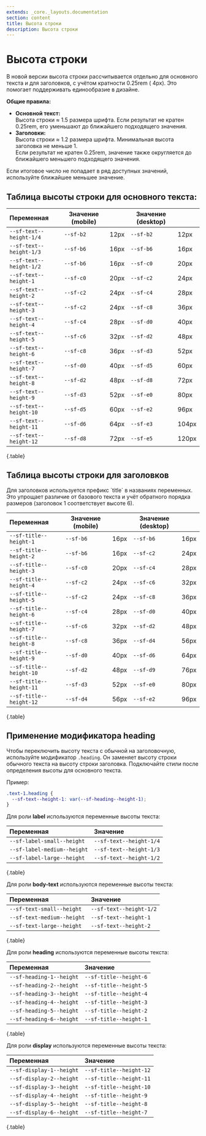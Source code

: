 ```yaml
---
extends: _core._layouts.documentation
section: content
title: Высота строки
description: Высота строки
---
```


# Высота строки

В новой версии высота строки рассчитывается отдельно для основного текста и для заголовков, с учётом кратности 0.25rem (
4px). Это помогает поддерживать единообразие в дизайне.

**Общие правила:**

* **Основной текст:**  
  Высота строки ≈ 1.5 размера шрифта. Если результат не кратен 0.25rem, его уменьшают до ближайшего подходящего
  значения.
* **Заголовки:**  
  Высота строки ≈ 1.2 размера шрифта. Минимальная высота заголовка не меньше 1\.  
  Если результат не кратен 0.25rem, значение также округляется до ближайшего меньшего подходящего значения.

Если итоговое число не попадает в ряд доступных значений, используйте ближайшее меньшее значение.

## Таблица высоты строки для **основного текста**:

| Переменная              | Значение (mobile) |      | Значение (desktop) |       |
|:------------------------|-------------------|:-----|--------------------|:------|
| `--sf-text--height-1/4` | `--sf-b2`         | 12px | `--sf-b2`          | 12px  |
| `--sf-text--height-1/3` | `--sf-b6`         | 16px | `--sf-b6`          | 16px  |
| `--sf-text--height-1/2` | `--sf-b6`         | 16px | `--sf-c0`          | 20px  |
| `--sf-text--height-1`   | `--sf-c0`         | 20px | `--sf-c2`          | 24px  |
| `--sf-text--height-2`   | `--sf-c2`         | 24px | `--sf-c4`          | 28px  |
| `--sf-text--height-3`   | `--sf-c2`         | 24px | `--sf-c8`          | 36px  |
| `--sf-text--height-4`   | `--sf-c4`         | 28px | `--sf-d0`          | 40px  |
| `--sf-text--height-5`   | `--sf-c6`         | 32px | `--sf-d2`          | 48px  |
| `--sf-text--height-6`   | `--sf-c8`         | 36px | `--sf-d3`          | 52px  |
| `--sf-text--height-7`   | `--sf-d0`         | 40px | `--sf-d5`          | 60px  |
| `--sf-text--height-8`   | `--sf-d2`         | 48px | `--sf-d8`          | 72px  |
| `--sf-text--height-9`   | `--sf-d3`         | 52px | `--sf-e0`          | 80px  |
| `--sf-text--height-10`  | `--sf-d5`         | 60px | `--sf-e2`          | 96px  |
| `--sf-text--height-11`  | `--sf-d6`         | 64px | `--sf-e3`          | 104px |
| `--sf-text--height-12`  | `--sf-d8`         | 72px | `--sf-e5`          | 120px |
{.table}

## Таблица высоты строки для **заголовков**

Для заголовков используется префикс \`title\` в названиях переменных. Это упрощает различие от базового текста и учёт
обратного порядка размеров (заголовок 1 соответствует высоте 6).

| Переменная              | Значение (mobile) |      | Значение (desktop) |      |
|:------------------------|-------------------|:-----|--------------------|:-----|
| `--sf-title--height-1`  | `--sf-b6`         | 16px | `--sf-b6`          | 16px |
| `--sf-title--height-2`  | `--sf-b6`         | 16px | `--sf-c2`          | 24px |
| `--sf-title--height-3`  | `--sf-c0`         | 20px | `--sf-c4`          | 28px |
| `--sf-title--height-4`  | `--sf-c2`         | 24px | `--sf-c6`          | 32px |
| `--sf-title--height-5`  | `--sf-c2`         | 24px | `--sf-c8`          | 36px |
| `--sf-title--height-6`  | `--sf-c4`         | 28px | `--sf-d0`          | 40px |
| `--sf-title--height-7`  | `--sf-c6`         | 32px | `--sf-d2`          | 48px |
| `--sf-title--height-8`  | `--sf-c8`         | 36px | `--sf-d4`          | 56px |
| `--sf-title--height-9`  | `--sf-d0`         | 40px | `--sf-d6`          | 64px |
| `--sf-title--height-10` | `--sf-d2`         | 48px | `--sf-d9`          | 76px |
| `--sf-title--height-11` | `--sf-d3`         | 52px | `--sf-e0`          | 80px |
| `--sf-title--height-12` | `--sf-d4`         | 56px | `--sf-e2`          | 96px |
{.table}

## Применение модификатора heading

Чтобы переключить высоту текста с обычной на заголовочную, используйте модификатор `.heading`. Он заменяет высоту строки
обычного текста на высоту строки заголовка. Подключайте стили после определения высоты для основного текста.

Пример:

```css
.text-1.heading {
  --sf-text--height-1: var(--sf-heading--height-1);
}
```

Для роли **label** используются переменные высоты текста:

| Переменная                  | Значение                |
|:----------------------------|:------------------------|
| `--sf-label-small--height`  | `--sf-text--height-1/4` |
| `--sf-label-medium--height` | `--sf-text--height-1/3` |
| `--sf-label-large--height`  | `--sf-text--height-1/2` |
{.table}

Для роли **body-text** используются переменные высоты текста:

| Переменная                 | Значение                |
|:---------------------------|:------------------------|
| `--sf-text-small--height`  | `--sf-text--height-1/2` |
| `--sf-text-medium--height` | `--sf-text--height-1`   |
| `--sf-text-large--height`  | `--sf-text--height-2`   |
{.table}

Для роли **heading** используются переменные высоты текста:

| Переменная               | Значение               |
|:-------------------------|:-----------------------|
| `--sf-heading-1--height` | `--sf-title--height-6` |
| `--sf-heading-2--height` | `--sf-title--height-5` |
| `--sf-heading-3--height` | `--sf-title--height-4` |
| `--sf-heading-4--height` | `--sf-title--height-3` |
| `--sf-heading-5--height` | `--sf-title--height-2` |
| `--sf-heading-6--height` | `--sf-title--height-1` |
{.table}

Для роли **display** используются переменные высоты текста:

| Переменная               | Значение                |
|:-------------------------|:------------------------|
| `--sf-display-1--height` | `--sf-title--height-12` |
| `--sf-display-2--height` | `--sf-title--height-11` |
| `--sf-display-3--height` | `--sf-title--height-10` |
| `--sf-display-4--height` | `--sf-title--height-9`  |
| `--sf-display-5--height` | `--sf-title--height-8`  |
| `--sf-display-6--height` | `--sf-title--height-7`  |
{.table}

